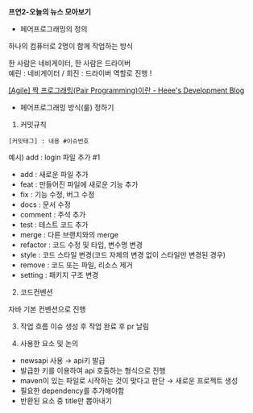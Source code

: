 **프연2-오늘의 뉴스 모아보기**

- 페어프로그래밍의 정의

하나의 컴퓨터로 2명이 함께 작업하는 방식

한 사람은 네비게이터, 한 사람은 드라이버<br>
예린 : 네비게이터 / 희진 : 드라이버 역할로 진행 !

[[Agile] 짝 프로그래밍(Pair Programming)이란 - Heee's Development Blog](https://gmlwjd9405.github.io/2018/07/02/agile-pair-programming.html)

- 페어프로그래밍 방식(룰) 정하기

1) 커밋규칙

`[커밋태그] : 내용 #이슈번호`

예시) add : login 파일 추가 #1

- add : 새로운 파일 추가
- feat : 만들어진 파일에 새로운 기능 추가
- fix : 기능 수정, 버그 수정
- docs : 문서 수정
- comment : 주석 추가
- test : 테스트 코드 추가
- merge : 다른 브랜치와의 merge
- refactor : 코드 수정 및 타입, 변수명 변경
- style : 코드 스타일 변경(코드 자체의 변경 없이 스타일만 변경된 경우)
- remove : 코드 또는 파일, 리소스 제거
- setting : 패키지 구조 변경

2) 코드컨벤션

자바 기본 컨벤션으로 진행

3) 작업 흐름
이슈 생성 후 작업 완료 후 pr 날림

4) 사용한 요소 및 논의

- newsapi 사용 → api키 발급
- 발급한 키를 이용하여 api 호출하는 형식으로 진행
- maven이 있는 파일로 시작하는 것이 맞다고 판단 → 새로운 프로젝트 생성
- 필요한 dependency를 추가해야함
- 반환된 요소 중 title만 뽑아내기
